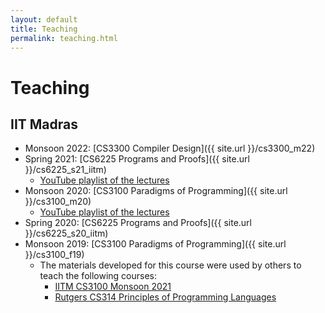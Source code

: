 ```yaml
---
layout: default
title: Teaching
permalink: teaching.html
---
```


# Teaching

## IIT Madras

* Monsoon 2022: [CS3300 Compiler Design]({{ site.url }}/cs3300_m22)
* Spring 2021: [CS6225 Programs and Proofs]({{ site.url }}/cs6225_s21_iitm)
  + [YouTube playlist of the lectures](https://www.youtube.com/playlist?list=PLt0HgEXFOHdkfd7phdKKmTIuwHEvPX0qb)
* Monsoon 2020: [CS3100 Paradigms of Programming]({{ site.url }}/cs3100_m20)  
  + [YouTube playlist of the lectures](https://www.youtube.com/playlist?list=PLt0HgEXFOHdkE-NTs87s7QjwYwqeihb-D)
* Spring 2020: [CS6225 Programs and Proofs]({{ site.url }}/cs6225_s20_iitm)
* Monsoon 2019: [CS3100 Paradigms of Programming]({{ site.url }}/cs3100_f19)
  + The materials developed for this course were used by others to teach the
    following courses:
    - [IITM CS3100 Monsoon 2021](https://www.cse.iitm.ac.in/~jayalal/teaching/reference.php?courseid=64)
    - [Rutgers CS314 Principles of Programming Languages](https://www.cs.rutgers.edu/academics/undergraduate/course-synopses/course-details/01-198-314-principles-of-programming-languages)
